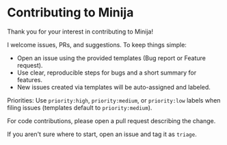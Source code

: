 # Contributing to Minija

Thank you for your interest in contributing to Minija!

I welcome issues, PRs, and suggestions. To keep things simple:

- Open an issue using the provided templates (Bug report or Feature request).
- Use clear, reproducible steps for bugs and a short summary for features.
- New issues created via templates will be auto-assigned and labeled.

Priorities: Use `priority:high`, `priority:medium`, or `priority:low` labels when filing issues (templates default to `priority:medium`).

For code contributions, please open a pull request describing the change.

If you aren't sure where to start, open an issue and tag it as `triage`.
